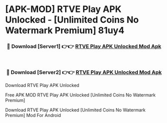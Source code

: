 # [APK-MOD] RTVE Play APK Unlocked - [Unlimited Coins No Watermark Premium] 81uy4



<div align="center">
<h3>🔴 Download [Server1] 👉👉 <a href="https://momento.my/?title=RTVE_Play_APK_Unlocked">RTVE Play APK Unlocked Mod Apk</a></h3><br>

<h3>🔴 Download [Server2] 👉👉 <a href="https://momento.my/?title=RTVE_Play_APK_Unlocked">RTVE Play APK Unlocked Mod Apk</a></h3>
</div>



Download RTVE Play APK Unlocked 

Free APK MOD RTVE Play APK Unlocked [Unlimited Coins No Watermark Premium]

Download RTVE Play APK Unlocked [Unlimited Coins No Watermark Premium] Mod For Android
